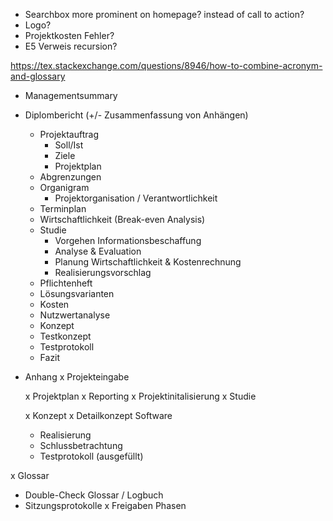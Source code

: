 - Searchbox more prominent on homepage? instead of call to action?
- Logo?
- Projektkosten Fehler?
- E5 Verweis recursion?

https://tex.stackexchange.com/questions/8946/how-to-combine-acronym-and-glossary

- Managementsummary
- Diplombericht (+/- Zusammenfassung von Anhängen)

  - Projektauftrag
    - Soll/Ist
    - Ziele
    - Projektplan
  - Abgrenzungen
  - Organigram
    - Projektorganisation / Verantwortlichkeit
  - Terminplan
  - Wirtschaftlichkeit (Break-even Analysis)
  - Studie
    - Vorgehen Informationsbeschaffung
    - Analyse & Evaluation
    - Planung Wirtschaftlichkeit & Kostenrechnung
    - Realisierungsvorschlag
  - Pflichtenheft
  - Lösungsvarianten
  - Kosten
  - Nutzwertanalyse
  - Konzept
  - Testkonzept
  - Testprotokoll
  - Fazit

- Anhang
  x Projekteingabe

  x Projektplan
  x Reporting
  x Projektinitalisierung
  x Studie

  x Konzept
  x Detailkonzept Software

  - Realisierung
  - Schlussbetrachtung
  - Testprotokoll (ausgefüllt)

x Glossar

- Double-Check Glossar
  / Logbuch
- Sitzungsprotokolle
  x Freigaben Phasen

